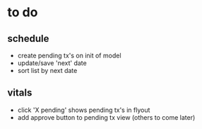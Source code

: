 # to do

## schedule

* create pending tx's on init of model
* update/save 'next' date
* sort list by next date

## vitals

* click 'X pending' shows pending tx's in flyout
* add approve button to pending tx view (others to come later)